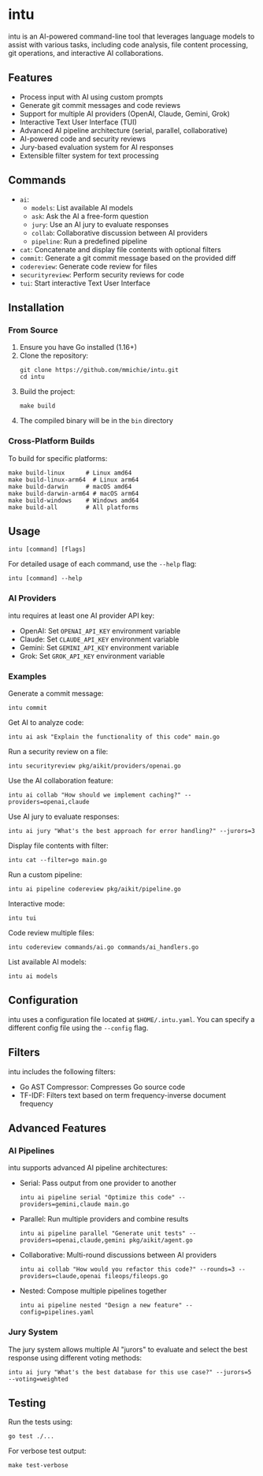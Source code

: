 # intu

intu is an AI-powered command-line tool that leverages language models to assist with various tasks, including code analysis, file content processing, git operations, and interactive AI collaborations.

## Features

- Process input with AI using custom prompts
- Generate git commit messages and code reviews
- Support for multiple AI providers (OpenAI, Claude, Gemini, Grok)
- Interactive Text User Interface (TUI)
- Advanced AI pipeline architecture (serial, parallel, collaborative)
- AI-powered code and security reviews
- Jury-based evaluation system for AI responses
- Extensible filter system for text processing

## Commands

- `ai`:
  - `models`: List available AI models
  - `ask`: Ask the AI a free-form question
  - `jury`: Use an AI jury to evaluate responses
  - `collab`: Collaborative discussion between AI providers
  - `pipeline`: Run a predefined pipeline
- `cat`: Concatenate and display file contents with optional filters
- `commit`: Generate a git commit message based on the provided diff
- `codereview`: Generate code review for files
- `securityreview`: Perform security reviews for code
- `tui`: Start interactive Text User Interface

## Installation

### From Source

1. Ensure you have Go installed (1.16+)
2. Clone the repository:
   ```
   git clone https://github.com/mmichie/intu.git
   cd intu
   ```
3. Build the project:
   ```
   make build
   ```
4. The compiled binary will be in the `bin` directory

### Cross-Platform Builds

To build for specific platforms:
```
make build-linux      # Linux amd64
make build-linux-arm64  # Linux arm64
make build-darwin     # macOS amd64
make build-darwin-arm64 # macOS arm64
make build-windows    # Windows amd64
make build-all        # All platforms
```

## Usage

```
intu [command] [flags]
```

For detailed usage of each command, use the `--help` flag:

```
intu [command] --help
```

### AI Providers

intu requires at least one AI provider API key:

- OpenAI: Set `OPENAI_API_KEY` environment variable
- Claude: Set `CLAUDE_API_KEY` environment variable
- Gemini: Set `GEMINI_API_KEY` environment variable
- Grok: Set `GROK_API_KEY` environment variable

### Examples

Generate a commit message:
```
intu commit
```

Get AI to analyze code:
```
intu ai ask "Explain the functionality of this code" main.go
```

Run a security review on a file:
```
intu securityreview pkg/aikit/providers/openai.go
```

Use the AI collaboration feature:
```
intu ai collab "How should we implement caching?" --providers=openai,claude
```

Use AI jury to evaluate responses:
```
intu ai jury "What's the best approach for error handling?" --jurors=3
```

Display file contents with filter:
```
intu cat --filter=go main.go
```

Run a custom pipeline:
```
intu ai pipeline codereview pkg/aikit/pipeline.go
```

Interactive mode:
```
intu tui
```

Code review multiple files:
```
intu codereview commands/ai.go commands/ai_handlers.go
```

List available AI models:
```
intu ai models
```

## Configuration

intu uses a configuration file located at `$HOME/.intu.yaml`. You can specify a different config file using the `--config` flag.

## Filters

intu includes the following filters:
- Go AST Compressor: Compresses Go source code
- TF-IDF: Filters text based on term frequency-inverse document frequency

## Advanced Features

### AI Pipelines

intu supports advanced AI pipeline architectures:
- Serial: Pass output from one provider to another
  ```
  intu ai pipeline serial "Optimize this code" --providers=gemini,claude main.go
  ```

- Parallel: Run multiple providers and combine results
  ```
  intu ai pipeline parallel "Generate unit tests" --providers=openai,claude,gemini pkg/aikit/agent.go
  ```

- Collaborative: Multi-round discussions between AI providers
  ```
  intu ai collab "How would you refactor this code?" --rounds=3 --providers=claude,openai fileops/fileops.go
  ```

- Nested: Compose multiple pipelines together
  ```
  intu ai pipeline nested "Design a new feature" --config=pipelines.yaml
  ```

### Jury System

The jury system allows multiple AI "jurors" to evaluate and select the best response using different voting methods:
```
intu ai jury "What's the best database for this use case?" --jurors=5 --voting=weighted
```

## Testing

Run the tests using:

```
go test ./...
```

For verbose test output:
```
make test-verbose
```